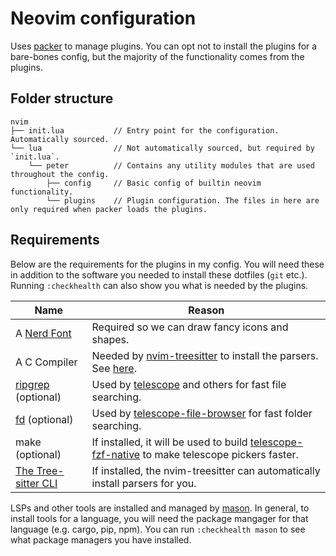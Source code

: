 # Neovim configuration

Uses [packer](https://github.com/wbthomason/packer.nvim) to manage plugins. You
can opt not to install the plugins for a bare-bones config, but the majority of
the functionality comes from the plugins.

## Folder structure

```
nvim
├── init.lua           // Entry point for the configuration. Automatically sourced.
└── lua                // Not automatically sourced, but required by `init.lua`.
    └── peter          // Contains any utility modules that are used throughout the config.
        ├── config     // Basic config of builtin neovim functionality.
        └── plugins    // Plugin configuration. The files in here are only required when packer loads the plugins.
```

## Requirements

Below are the requirements for the plugins in my config. You will need these in
addition to the software you needed to install these dotfiles (`git` etc.).
Running `:checkhealth` can also show you what is needed by the plugins.

| Name | Reason |
|------|--------|
| A [Nerd Font](https://www.nerdfonts.com/) | Required so we can draw fancy icons and shapes. |
| A C Compiler | Needed by [nvim-treesitter](https://github.com/nvim-treesitter/nvim-treesitter) to install the parsers. See [here](https://github.com/nvim-treesitter/nvim-treesitter#requirements). |
| [ripgrep](https://github.com/BurntSushi/ripgrep) (optional) | Used by [telescope](https://github.com/nvim-telescope/telescope.nvim) and others for fast file searching. |
| [fd](https://github.com/sharkdp/fd) (optional) | Used by [telescope-file-browser](https://github.com/nvim-telescope/telescope-file-browser.nvim) for fast folder searching. |
| make (optional) | If installed, it will be used to build [telescope-fzf-native](https://github.com/nvim-telescope/telescope-fzf-native.nvim) to make telescope pickers faster. |
| [The Tree-sitter CLI](https://github.com/tree-sitter/tree-sitter/blob/master/cli/README.md) | If installed, the nvim-treesitter can automatically install parsers for you. |

LSPs and other tools are installed and managed by
[mason](https://github.com/williamboman/mason.nvim). In general, to install
tools for a language, you will need the package mangager for that language
(e.g. cargo, pip, npm). You can run `:checkhealth mason` to see what package
managers you have installed.
